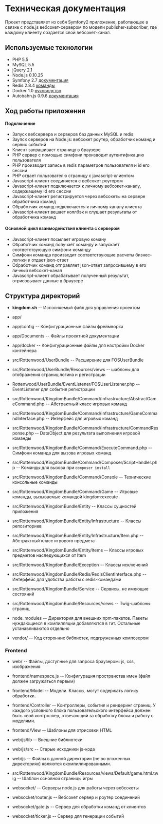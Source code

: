 Техническая документация
========================

Проект представляет из себя Symfony2 приложение, работающее в связке с node.js вебсокет-сервером по модели publisher-subscriber, где каждому клиенту создается свой вебсокет-канал.

## Используемые технологии
* PHP 5.5
* MySQL 5.5
* jQuery 2.1
* Node.js 0.10.25
* Symfony 2.7 [документация](https://symfony.com/doc/current/index.html)
* Redis 2.8.4 [команды](http://redis.io/commands)
* Docker 1.0 [руководство](http://docs.docker.com/mac/started/)
* Autobahn.js 0.9.6 [документация](http://autobahn.ws/js/)

## Ход работы приложения

#### Подключение
* Запуск вебсервера и серверов баз данных MySQL и redis
* Заупск серверов на Node.js: вебсокет роутер, обработчик команд и сервис событий
* Клиент запрашивает страницу в браузере
* PHP сервер с помощью симфони производит аутентификацию пользователя
* PHP производит запись в redis параметров пользователя и id его сессии
* PHP отдает пользователю страницу с javascript-клиентом
* Javascript-клиент соединяется с вебсокет роутером
* Javascript-клиент подключается к личному вебсокет-каналу, содержащему id его сессии
* Javascript-клиент регистрируется через вебсокеты на сервере обработчика команд
* Обработчик команд подключается к личному каналу клиента
* Javascript-клиент вешает коллбэк и слушает результаты от обработчика команд

#### Основной цикл взаимодействия клиента с сервером
* Javascript-клиент посылает игровую коману
* Обработчик команд получает команду и запускает соответствующую симфони-команду
* Симфони команда производит соответствующие расчеты бизнес-логики и отдает json-ответ
* Обработчик команд отправляет json-ответ запросившему в его личный вебсокет-канал
* Javascript-клиент обрабатывает полученный результат, отрисовывает данные в браузере


## Структура директорий
* **kingdom.sh** -- Исполняемый файл для управления проектом

* app/
* app/config -- Конфигурационные файлы фреймворка
* app/Documents -- Файлы проектной документации
* app/docker -- Конфигурационные файлы для настройки Docker контейнера

* src/Rottenwood/UserBundle -- Расширение для FOSUserBundle
* src/Rottenwood/UserBundle/Resources/views -- шаблоны для отображения страниц логина и регистрации
* Rottenwood/UserBundle/EventListener/FOSUserListener.php -- EventListener для события регистрации

* src/Rottenwood/KingdomBundle/Command/Infrastructure/AbstractGameCommand.php -- Абстрактный класс игровых команд
* src/Rottenwood/KingdomBundle/Command/Infrastructure/GameCommandInterface.php -- Интерфейс для игровых команд
* src/Rottenwood/KingdomBundle/Command/Infrastructure/CommandResponse.php -- DataObject для результата выполнения игровой команды
* src/Rottenwood/KingdomBundle/Command/ExecuteCommand.php -- Симфони команда для вызова игровых команд
* src/Rottenwood/KingdomBundle/Command/Composer/ScriptHandler.php -- Команды для вызова при `composer install`
* src/Rottenwood/KingdomBundle/Command/Console -- Технические консольные команды
* src/Rottenwood/KingdomBundle/Command/Game -- Игровые команды, вызываемые командой kingdom:execute

* src/Rottenwood/KingdomBundle/Entity -- Классы сущностей приложения
* src/Rottenwood/KingdomBundle/Entity/Infrastructure -- Классы репозиториев
* src/Rottenwood/KingdomBundle/Entity/Infrastructure/Item.php -- Абстрактный класс игрового предмета
* src/Rottenwood/KingdomBundle/Entity/Items -- Классы игровых предметов наследующихся от Item

* src/Rottenwood/KingdomBundle/Exception -- Классы исключений
* src/Rottenwood/KingdomBundle/Redis/RedisClientInterface.php -- Интерфейс для удобства работы с redis-командами

* src/Rottenwood/KingdomBundle/Service -- Сервисы, не имеющие состояний
* src/Rottenwood/KingdomBundle/Resources/views -- Twig-шаблоны страниц

* node_modules -- Директория для внешних npm-пакетов. Пакеты нуждающиеся в компилляции добавляются в гит. Остальные устанавливаются отдельно

* vendor/ -- Код сторонних библиотек, подгруженных композером

### Frontend

* web/ -- Файлы, доступные для запроса браузером: js, css, изображения 

* frontend/namespace.js -- Конфигурация пространства имен (файл должен загружаться первым)
* frontend/Model -- Модели. Классы, могут содержать логику обработки.
* frontend/Controller -- Контроллеры, события и рендеринг страниц. У каждого условного блока пользовательского интерфейса должен быть свой контроллер, отвечающий за обработку блока и работу с моделями.
* frontend/View -- Шаблоны для отрисовки HTML
* web/js/lib -- Внешние библиотеки
* web/js/src -- Старые исходники js-кода
* web/js -- Файлы в данной директории (не во вложенных директориях) являются скомпиллированными.

* src/Rottenwood/KingdomBundle/Resources/views/Default/game.html.twig -- Шаблон основной страницы игры

* websocket/ -- Серверы node.js для работы через вебсокеты
* websocket/router.js -- Вебсокет сервер и роутер соединений
* websocket/gate.js -- Сервер для обработки команд от клиентов
* websocket/ticker.js -- Сервер для генерации событий
